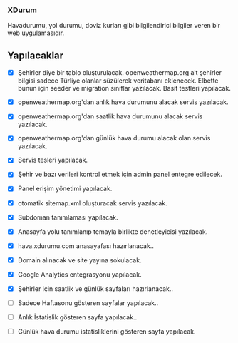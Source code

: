 ### XDurum

Havadurumu, yol durumu, doviz kurları gibi bilgilendirici bilgiler veren bir web uygulamasıdır.

Yapılacaklar
------------
- [x] Şehirler diye bir tablo oluşturulacak. openweathermap.org ait şehirler bilgisi sadece Türliye olanlar süzülerek veritabanı eklenecek. Elbette bunun için seeder ve migration sınıflar yazılacak. Basit testleri yapılacak.
- [x] openweathermap.org'dan anlık hava durumunu alacak servis yazılacak.
- [x] openweathermap.org'dan saatlik hava durumunu alacak servis yazılacak.
- [x] openweathermap.org'dan günlük hava durumu alacak olan servis yazılacak.
- [x] Servis tesleri yapılacak.
- [x] Şehir ve bazı verileri kontrol etmek için admin panel entegre edilecek.
- [x] Panel erişim yönetimi yapılacak.
- [x] otomatik sitemap.xml oluşturacak servis yazılacak.
- [x] Subdoman tanımlaması yapılacak.
- [x] Anasayfa yolu tanımlanıp temayla birlikte denetleyicisi yazılacak.
- [x] hava.xdurumu.com anasayafası hazırlanacak..
- [x] Domain alınacak ve site yayına sokulacak.
- [x] Google Analytics entegrasyonu yapılacak.
- [x] Şehirler için saatlik ve günlük sayfaları hazırlanacak.. 
- [ ] Sadece Haftasonu gösteren sayfalar yapılacak..
- [ ] Anlık İstatislik gösteren sayfa yapılacak..
- [ ] Günlük hava durumu istatisliklerini gösteren sayfa yapılacak.


